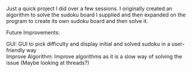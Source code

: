 Just a quick project I did over a few sessions. I originally created an algorithm to solve the sudoku board I supplied and then expanded on the program to create its own sudoku board and then solve it.

Future Improvements:

GUI: GUI to pick difficulty and display initial and solved sudoku in a user-friendly way                   
Improve Algorithm: Improve algorithms as it is a slow way of solving the issue (Maybe looking at threads?)

